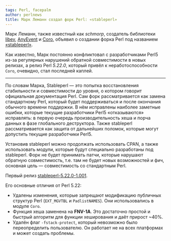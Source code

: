 ```yaml
---
tags: Perl, facepalm 
author: perlnews
title: Марк Леманн создал форк Perl: «stableperl»
---
```


Марк Леманн, также известный как _schmorp_, создатель библиотеки
[libev](http://libev.schmorp.de), [AnyEvent](https://metacpan.org/pod/AnyEvent)
и [Coro](https://metacpan.org/pod/Coro), объявил о создании форка Perl под
названием
[«stableperl»](http://schplog.schmorp.de/2015-06-06-a-stable-perl.html).

Как известно, Марк постоянно конфликтовал с разработчиками Perl5 из-за
регулярных нарушений обратной совместимости в новых релизах, а релиз Perl
_5.22.0_, который привёл к неработоспособности `Coro`, очевидно, стал последней
каплей.

---

По словам Марка, Stableperl — это попытка восстановления стабильности и
совместимости до уровня, о котором говорит официальная документация Perl. Сам
форк рассматривается как замена стандартному Perl, который будет поддерживаться
и после окончания обычного времени поддержки. В нём исправлены наиболее
заметные ошибки, которые текущие разработчики Perl5 «отказываются» исправлять:
в первую очередь производительность хеша и порча данных в фазе глобального
деструктора. Также stableperl рассматривается как защита от дальнейших поломок,
которые могут допустить текущие разработчики Perl5.

Установив stableperl можно продолжать использовать CPAN, а также использовать
модули, которые будут специально разработаны под stableperl. Форк не будет
принимать патчи, которые нарушают обратную совместимость, т.е. там не будет
новых возможностей и фич, основная цель — совместимость со стандартным Perl.

Первый релиз
[stableperl-5.22.0-1.001](http://stableperl.schmorp.de/dist/stableperl-5.22.0-1.001.tar.gz).

Его основные отличия от Perl 5.22:

- Удалены изменения, которые запрещают модификацию публичных структур Perl
  (`EXT_MGVTBL` и `PadlistNAMES`). Они использовались в модуле `Coro`.
- Функция хеша заменена на **FNV-1A**. Это достаточно простой и быстрый
  алгоритм для функции хеширования и даёт прирост ~40%. 
- Удалён флаг `-fstack-protect`, который невозможно было переопределить
  пользователю. Он работает не на всех платформах и может создать проблемы.

